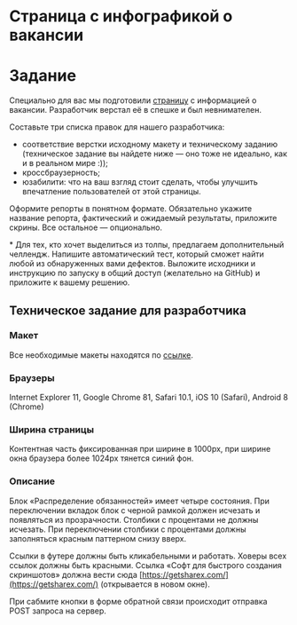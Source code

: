Страница с инфографикой о вакансии
=======================

# Задание

Специально для вас мы подготовили [страницу](https://csssr.github.io/qa-engineer/) с информацией о вакансии. Разработчик верстал её в спешке и был невнимателен. 

Составьте три списка правок для нашего разработчика:
- соответствие верстки исходному макету и техническому заданию (техническое задание вы найдете ниже — оно тоже не идеально, как и в реальном мире :));
- кроссбраузерность;
- юзабилити: что на ваш взгляд стоит сделать, чтобы улучшить впечатление пользователей от этой страницы.

Оформите репорты в понятном формате. Обязательно укажите название репорта, фактический и ожидаемый результаты, приложите скрины. Все остальное — опционально. 

\* Для тех, кто хочет выделиться из толпы, предлагаем дополнительный челлендж. Напишите автоматический тест, который сможет найти любой из обнаруженных вами дефектов. Выложите исходники и инструкцию по запуску в общий доступ (желательно на GitHub) и приложите к вашему решению. 

## Техническое задание для разработчика

### Макет
Все необходимые макеты находятся по [ссылке](https://www.figma.com/file/CtJDsg3EvAYWFfY7bEMeKZ/QA-%D1%82%D0%B5%D1%81%D1%82).

### Браузеры
Internet Explorer 11, Google Chrome 81, Safari 10.1, iOS 10 (Safari), Android 8 (Chrome)

### Ширина страницы
Контентная часть фиксированная при ширине в 1000px, при ширине окна браузера более 1024px тянется синий фон.

### Описание
Блок «Распределение обязанностей» имеет четыре состояния. При переключении вкладок блок с черной рамкой должен исчезать и появляться из прозрачности. Столбики с процентами не должны исчезать. При переключении столбики с процентами должны заполняться красным паттерном снизу вверх.

Ссылки в футере должны быть кликабельными и работать. Ховеры всех ссылок должны быть красными. Ссылка «Софт для быстрого создания скриншотов» должна вести сюда [https://getsharex.com/](https://getsharex.com/) (открывается в новом окне).

При сабмите кнопки в форме обратной связи происходит отправка POST запроса на сервер.
